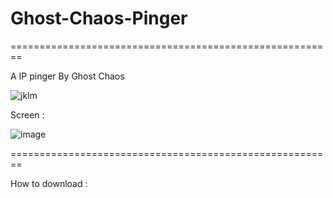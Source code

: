 # Ghost-Chaos-Pinger
========================================================


A IP pinger By Ghost Chaos


![jklm](https://user-images.githubusercontent.com/105104238/172174357-63f8df99-55ff-4cb4-9865-7f60caa8b966.png)

Screen : 

![image](https://user-images.githubusercontent.com/105104238/172172379-7e964c26-4399-4266-bec7-72ece2cdb4d5.png)

========================================================

How to download : 
